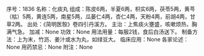 序号：1836
名称：化痰丸
组成：陈皮6两，半夏6两，枳实6两，茯苓5两，黄芩（枯）5两，黄连5两，南星5两，瓜蒌仁4两，杏仁4两，天粉4两，前胡4两，甘草2两。
出处：《简明医彀》卷四引丹溪方。
主治：上焦痰火壅盛，咳嗽烦热，胸满气急。
加减：None
功效：None
用法用量：每服2钱，食后白汤送下。
制备方法：上为末，竹沥、姜汁或水为丸，如绿豆大。
临床应用：None
各家论述：None
用药禁忌：None
附注：None
